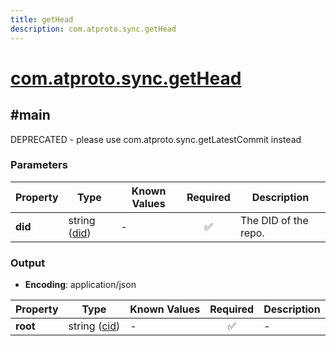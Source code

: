 ```yaml
---
title: getHead
description: com.atproto.sync.getHead
---
```


# [com.atproto.sync.getHead](https://github.com/myConsciousness/atproto.dart/blob/main/lexicons/com/atproto/sync/getHead.json)

## #main

DEPRECATED - please use com.atproto.sync.getLatestCommit instead

### Parameters

| Property | Type | Known Values | Required | Description |
| --- | --- | --- | :---: | --- |
| **did** | string ([did](https://atproto.com/specs/did)) | - | ✅ | The DID of the repo. |

### Output

- **Encoding**: application/json

| Property | Type | Known Values | Required | Description |
| --- | --- | --- | :---: | --- |
| **root** | string ([cid](https://atproto.com/specs/repository#cid-formats)) | - | ✅ | - |
